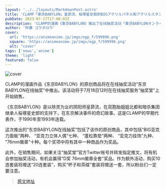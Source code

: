 ```yaml
---
layout: '../../layouts/MarkdownPost.astro'
title: 'CLAMP「東京BABYLON」皇昴流、桜塚星史郎的BIGアクリルパネル和アクリルスタンドフィギュア即将登场的在线抽奖'
pubDate: 2023-07-17T17:00:03Z
description: 'CLAMP的漫画《東京BABYLON》推出了在线抽奖活动「東京BABYLONオンラインくじ」，将于7月18日12时在在线抽奖服务「くじ引き堂」上开始销售。'
author: '仲瀬 コウタロウ'
cover:
  url: 'https://animeanime.jp/imgs/ogp_f/599996.png'
  square: 'https://animeanime.jp/imgs/ogp_f/599996.png'
  alt: "cover"
tags: ['news','anime']
theme: 'light'
featured: false
---
```


![cover](https://animeanime.jp/imgs/ogp_f/599996.png)

CLAMP的漫画作品《东京BABYLON》的原创商品将在在线抽奖活动“东京BABYLON在线抽奖”中推出。该活动将于7月18日12时在在线抽奖服务“抽奖堂”上开始销售。

《东京BABYLON》是以除灵为业的阴阳师皇昴流，在双胞胎姐姐北都和暗杀集团继承人桜塚星史郎的支持下，在东京解决事件的奇幻故事。这是CLAMP的早期代表作，于1990年至1993年连载。

这次推出的“东京BABYLON在线抽奖”包括了该作的原创商品，其中包括“BIG亚克力面板”两种、 “亚克力立体人偶”七种、 “蓬松靠垫”两种、 “亚克力挂饰”九种、 “76mm徽章”十种。每个奖项中将有其中一种商品作为奖品。

此外，在销售期间，如果关注“抽奖堂”官方Twitter账号并转发指定推文，将有机会参加抽奖活动，有机会赢得“D奖 76mm徽章全套”奖品。作为额外活动，购买10连套装将赠送“20连套装”，购买“杯子和茶碟”套装将赠送一套，所以粉丝们一定要注意。

>[原文地址](https://animeanime.jp/article/2023/07/17/78663.html)  